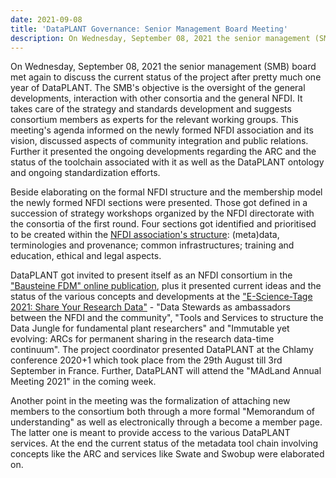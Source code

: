 ```yaml
---
date: 2021-09-08
title: 'DataPLANT Governance: Senior Management Board Meeting'
description: On Wednesday, September 08, 2021 the senior management (SMB) board met again to discuss the current status of the project after pretty much one year of DataPLANT. The SMB's objective is the oversight of the general developments, interaction with other consortia and the general NFDI. It takes care of the strategy and standards development and suggests consortium members as experts for the relevant working groups. This meeting's agenda informed on the newly formed NFDI association and its vision, discussed aspects of community integration and public relations...
---
```

On Wednesday, September 08, 2021 the senior management (SMB) board met again 
to discuss the current status of the project after pretty much one year of 
DataPLANT. The SMB's objective is the oversight of the general
developments, interaction with other consortia and the general NFDI. It
takes care of the strategy and standards development and suggests
consortium members as experts for the relevant working groups. This
meeting's agenda informed on the newly formed NFDI association and its
vision, discussed aspects of community integration and public relations.
Further it presented the ongoing developments regarding the ARC and the
status of the toolchain associated with it as well as the DataPLANT
ontology and ongoing standardization efforts.

Beside elaborating on the formal NFDI structure and the membership model
the newly formed NFDI sections were presented. Those got defined in a
succession of strategy workshops organized by the NFDI directorate with
the consortia of the first round. Four sections got identified and
prioritised to be created within the [NFDI association's structure](https://www.nfdi.de/querschnittsthemen-gemeinsam-bearbeiten-einrichtung-von-vier-sektionen/):
(meta)data, terminologies and provenance; common infrastructures;
training and education, ethical and legal aspects.

DataPLANT got invited to present itself as an NFDI consortium in the
["Bausteine FDM" online publication](https://bausteine-fdm.de/article/view/8335), 
plus it presented current ideas and the status of the various concepts and developments 
at the ["E-Science-Tage 2021: Share Your Research Data"](https://e-science-tage.de/) - 
"Data Stewards as ambassadors between the
NFDI and the community", "Tools and Services to structure the Data
Jungle for fundamental plant researchers" and "Immutable yet evolving:
ARCs for permanent sharing in the research data-time continuum". The
project coordinator presented DataPLANT at the Chlamy conference 2020+1
which took place from the 29th August till 3rd September in France.
Further, DataPLANT will attend the "MAdLand Annual Meeting 2021" in the
coming week.

Another point in the meeting was the formalization of attaching new
members to the consortium both through a more formal "Memorandum of
understanding" as well as electronically through a become a member page.
The latter one is meant to provide access to the various DataPLANT
services. At the end the current status of the metadata tool chain
involving concepts like the ARC and services like Swate and Swobup were
elaborated on.
